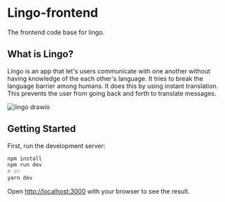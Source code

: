 # Lingo-frontend

The frontend code base for lingo. 

## What is Lingo?

Lingo is an app that let's users communicate with one another without having knowledge of the each other's language.
It tries to break the language barrier among humans. It does this by using instant translation. This prevents the user
from going back and forth to translate messages.

![lingo drawio](https://user-images.githubusercontent.com/45427673/183635721-f5eaa7be-4d63-4c5c-be4a-da9db33ae57e.png)


## Getting Started

First, run the development server:

```bash
npm install
npm run dev
# or
yarn dev
```

Open [http://localhost:3000](http://localhost:3000) with your browser to see the result.
